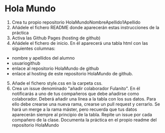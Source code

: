 # Hola Mundo

1. Crea tu propio repositorio HolaMundoNombreApellido1Apellido
2. Añádele el fichero README donde aparecerán estas instrucciones de la práctica
3. Activa las Github Pages (hosting de github)
4. Añádele el fichero de inicio. En él aparecerá una tabla html con las siguientes columnas: 
* nombre y apellidos del alumno
* usuariogithub
* enlace al repositorio HolaMundo de github
* enlace al hosting de este repositorio HolaMundo de github.
5. Añade el fichero style.css en la carpeta css. 
6. Crea un issue denominado "añadir colaborador Fulanito". En él notificarás a uno de tus compañeros que debe añadirse como colaborador. Deberá añadir una línea a la tabla con los sus datos. Para ello debe crearse una nueva rama, crearse un pull request y cerrarlo. Se hará un merge a la rama máster, pero recuerda que tus datos aparecerán  siempre al principio de la tabla.
Repite un issue por cada compañero de la clase.
Documenta la práctica en el propio readme del repositorio HolaMundo
